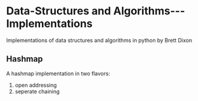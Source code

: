 # Data-Structures and Algorithms---Implementations
Implementations of data structures and algorithms in python by Brett Dixon 

## Hashmap 
A hashmap implementation in two flavors:
1. open addressing
2. seperate chaining
